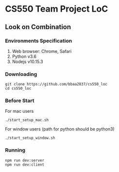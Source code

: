 # CS550 Team Project LoC
## Look on Combination

### Environments Specification
1. Web browser: Chrome, Safari
2. Python v3.6
3. Nodejs v10.15.3

### Downloading
```
git clone https://github.com/bbaa2837/cs550_loc
cd cs550_loc
```

### Before Start
For mac users
```
./start_setup_mac.sh
```

For window users (path for python should be python3)
```
./start_setup_window.sh
```


### Running
```
npm run dev:server
npm run dev:client
```